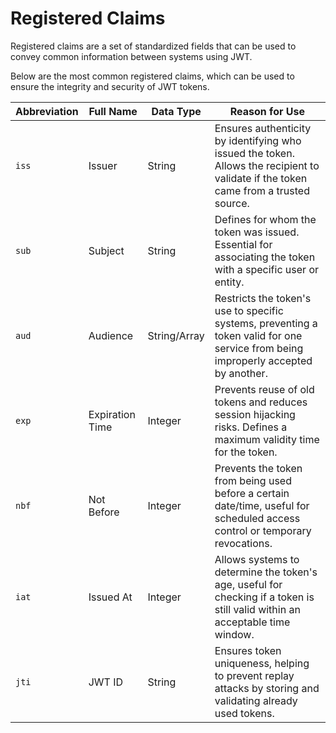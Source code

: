 # Registered Claims

Registered claims are a set of standardized fields that can be used to convey common information between systems using JWT.

Below are the most common registered claims, which can be used to ensure the integrity and security of JWT tokens.

| Abbreviation | Full Name         | Data Type    | Reason for Use |
|--------------|-------------------|--------------|----------------|
| `iss`        | Issuer            | String       | Ensures authenticity by identifying who issued the token. Allows the recipient to validate if the token came from a trusted source. |
| `sub`        | Subject           | String       | Defines for whom the token was issued. Essential for associating the token with a specific user or entity. |
| `aud`        | Audience          | String/Array | Restricts the token's use to specific systems, preventing a token valid for one service from being improperly accepted by another. |
| `exp`        | Expiration Time   | Integer      | Prevents reuse of old tokens and reduces session hijacking risks. Defines a maximum validity time for the token. |
| `nbf`        | Not Before        | Integer      | Prevents the token from being used before a certain date/time, useful for scheduled access control or temporary revocations. |
| `iat`        | Issued At         | Integer      | Allows systems to determine the token's age, useful for checking if a token is still valid within an acceptable time window. |
| `jti`        | JWT ID            | String       | Ensures token uniqueness, helping to prevent replay attacks by storing and validating already used tokens. |